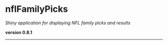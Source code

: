 # nflFamilyPicks

*Shiny application for displaying NFL family picks and results*

**version 0.8.1**

----------
